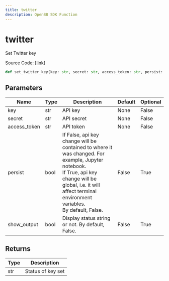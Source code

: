 ```yaml
---
title: twitter
description: OpenBB SDK Function
---
```


# twitter

Set Twitter key

Source Code: [[link](https://github.com/OpenBB-finance/OpenBBTerminal/tree/main/openbb_terminal/keys_model.py#L1048)]

```python
def set_twitter_key(key: str, secret: str, access_token: str, persist: bool = False, show_output: bool = False) -> str
```
## Parameters

| Name | Type | Description | Default | Optional |
| ---- | ---- | ----------- | ------- | -------- |
| key | str | API key | None | False |
| secret | str | API secret | None | False |
| access_token | str | API token | None | False |
| persist | bool | If False, api key change will be contained to where it was changed. For example, Jupyter notebook.<br/>If True, api key change will be global, i.e. it will affect terminal environment variables.<br/>By default, False. | False | True |
| show_output | bool | Display status string or not. By default, False. | False | True |

## Returns

| Type | Description |
| ---- | ----------- |
| str | Status of key set |

